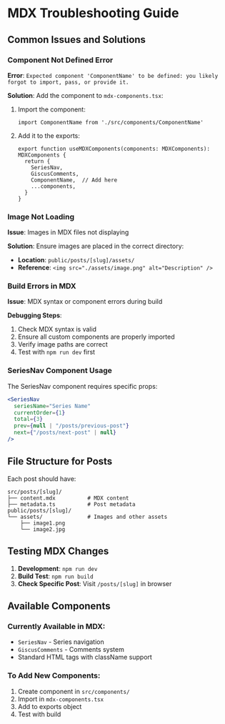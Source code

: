 # MDX Troubleshooting Guide

## Common Issues and Solutions

### Component Not Defined Error
**Error**: `Expected component 'ComponentName' to be defined: you likely forgot to import, pass, or provide it.`

**Solution**: Add the component to `mdx-components.tsx`:

1. Import the component:
   ```tsx
   import ComponentName from './src/components/ComponentName'
   ```

2. Add it to the exports:
   ```tsx
   export function useMDXComponents(components: MDXComponents): MDXComponents {
     return {
       SeriesNav,
       GiscusComments,
       ComponentName,  // Add here
       ...components,
     }
   }
   ```

### Image Not Loading
**Issue**: Images in MDX files not displaying

**Solution**: Ensure images are placed in the correct directory:
- **Location**: `public/posts/[slug]/assets/`
- **Reference**: `<img src="./assets/image.png" alt="Description" />`

### Build Errors in MDX
**Issue**: MDX syntax or component errors during build

**Debugging Steps**:
1. Check MDX syntax is valid
2. Ensure all custom components are properly imported
3. Verify image paths are correct
4. Test with `npm run dev` first

### SeriesNav Component Usage
The SeriesNav component requires specific props:

```jsx
<SeriesNav 
  seriesName="Series Name" 
  currentOrder={1} 
  total={3} 
  prev={null | "/posts/previous-post"} 
  next={"/posts/next-post" | null} 
/>
```

## File Structure for Posts

Each post should have:
```
src/posts/[slug]/
├── content.mdx          # MDX content
├── metadata.ts          # Post metadata
public/posts/[slug]/
└── assets/              # Images and other assets
    ├── image1.png
    └── image2.jpg
```

## Testing MDX Changes

1. **Development**: `npm run dev`
2. **Build Test**: `npm run build`
3. **Check Specific Post**: Visit `/posts/[slug]` in browser

## Available Components

### Currently Available in MDX:
- `SeriesNav` - Series navigation
- `GiscusComments` - Comments system
- Standard HTML tags with className support

### To Add New Components:
1. Create component in `src/components/`
2. Import in `mdx-components.tsx`
3. Add to exports object
4. Test with build
